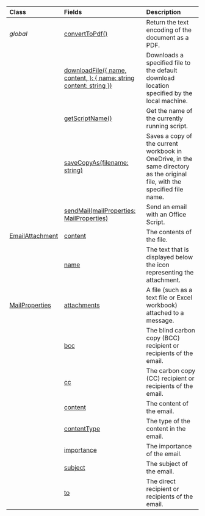 | Class | Fields | Description |
|:---|:---|:---|
|*global*|[convertToPdf()](/javascript/api/office-scripts/officescript#officescript-officescript-converttopdf-function(1))|Return the text encoding of the document as a PDF.|
||[downloadFile({ name, content, }: { name: string content: string })](/javascript/api/office-scripts/officescript#officescript-officescript-downloadfile-function(1))|Downloads a specified file to the default download location specified by the local machine.|
||[getScriptName()](/javascript/api/office-scripts/officescript#officescript-officescript-getscriptname-function(1))|Get the name of the currently running script.|
||[saveCopyAs(filename: string)](/javascript/api/office-scripts/officescript#officescript-officescript-savecopyas-function(1))|Saves a copy of the current workbook in OneDrive, in the same directory as the original file, with the specified file name.|
||[sendMail(mailProperties: MailProperties)](/javascript/api/office-scripts/officescript#officescript-officescript-sendmail-function(1))|Send an email with an Office Script.|
|[EmailAttachment](/javascript/api/office-scripts/officescript/officescript.emailattachment)|[content](/javascript/api/office-scripts/officescript/officescript.emailattachment#officescript-officescript-emailattachment-content-member)|The contents of the file.|
||[name](/javascript/api/office-scripts/officescript/officescript.emailattachment#officescript-officescript-emailattachment-name-member)|The text that is displayed below the icon representing the attachment.|
|[MailProperties](/javascript/api/office-scripts/officescript/officescript.mailproperties)|[attachments](/javascript/api/office-scripts/officescript/officescript.mailproperties#officescript-officescript-mailproperties-attachments-member)|A file (such as a text file or Excel workbook) attached to a message.|
||[bcc](/javascript/api/office-scripts/officescript/officescript.mailproperties#officescript-officescript-mailproperties-bcc-member)|The blind carbon copy (BCC) recipient or recipients of the email.|
||[cc](/javascript/api/office-scripts/officescript/officescript.mailproperties#officescript-officescript-mailproperties-cc-member)|The carbon copy (CC) recipient or recipients of the email.|
||[content](/javascript/api/office-scripts/officescript/officescript.mailproperties#officescript-officescript-mailproperties-content-member)|The content of the email.|
||[contentType](/javascript/api/office-scripts/officescript/officescript.mailproperties#officescript-officescript-mailproperties-contenttype-member)|The type of the content in the email.|
||[importance](/javascript/api/office-scripts/officescript/officescript.mailproperties#officescript-officescript-mailproperties-importance-member)|The importance of the email.|
||[subject](/javascript/api/office-scripts/officescript/officescript.mailproperties#officescript-officescript-mailproperties-subject-member)|The subject of the email.|
||[to](/javascript/api/office-scripts/officescript/officescript.mailproperties#officescript-officescript-mailproperties-to-member)|The direct recipient or recipients of the email.|
